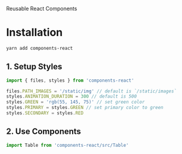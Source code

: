 Reusable React Components

# Installation

```bash
yarn add components-react
```

## 1. Setup Styles
```js
import { files, styles } from 'components-react'

files.PATH_IMAGES = '/static/img' // default is `/static/images`
styles.ANIMATION_DURATION = 300 // default is 500
styles.GREEN = 'rgb(55, 145, 75)' // set green color
styles.PRIMARY = styles.GREEN // set primary color to green
styles.SECONDARY = styles.RED
```

## 2. Use Components
```js
import Table from 'components-react/src/Table'
```
